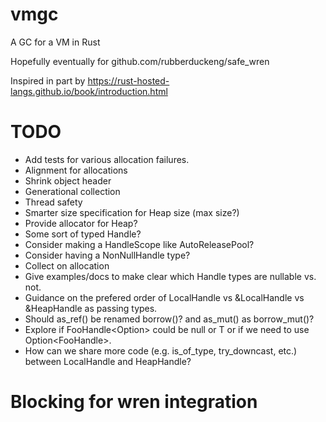 # vmgc
 A GC for a VM in Rust

Hopefully eventually for github.com/rubberduckeng/safe_wren

Inspired in part by https://rust-hosted-langs.github.io/book/introduction.html

# TODO
* Add tests for various allocation failures.
* Alignment for allocations
* Shrink object header
* Generational collection
* Thread safety
* Smarter size specification for Heap size (max size?)
* Provide allocator for Heap?
* Some sort of typed Handle?
* Consider making a HandleScope like AutoReleasePool?
* Consider having a NonNullHandle type?
* Collect on allocation
* Give examples/docs to make clear which Handle types are nullable vs. not.
* Guidance on the prefered order of LocalHandle vs &LocalHandle vs &HeapHandle as passing types.
* Should as_ref() be renamed borrow()?  and as_mut() as borrow_mut()?
* Explore if FooHandle<Option<T>> could be null or T or if we need to use Option<FooHandle<T>>.
* How can we share more code (e.g. is_of_type, try_downcast, etc.) between LocalHandle and HeapHandle?

# Blocking for wren integration
